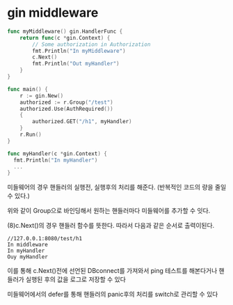 <h1>gin middleware</h1>

``` go
func myMiddleware() gin.HandlerFunc {
	return func(c *gin.Context) {
		// Some authorization in Authorization
		fmt.Println("In myMiddleware")
		c.Next()
		fmt.Println("Out myHandler")
	}
}

func main() {
	r := gin.New()
	authorized := r.Group("/test")
	authorized.Use(AuthRequired())
	{
		authorized.GET("/h1", myHandler)
	}
	r.Run()
}

func myHandler(c *gin.Context) {
  fmt.Println("In myHandler")
  ...
}
```

<p>미들웨어의 경우 핸들러의 실행전, 실행후의 처리를 해준다. (반복적인 코드의 량을 줄일 수 있다.)</p>
<p>위와 같이 Group으로 바인딩해서 원하는 핸들러마다 미들웨어를 추가할 수 잇다.</p>
<p>(8)c.Next()의 경우 핸들러 함수를 뜻한다. 따라서 다음과 같은 순서로 출력이된다.</p>

~~~
//127.0.0.1:8080/test/h1
In middleware
In myHandler
Ouy myHandler
~~~

<p>이를 통해 c.Next()전에 선언된 DBconnect를 가져와서 ping 테스트를 해본다거나 핸들러가 실행된 후의 값을 로그로 저장할 수 있다</p>
<p>미들웨어에서의 defer를 통해 핸들러의 panic후의 처리를 switch로 관리할 수 있다</p>
